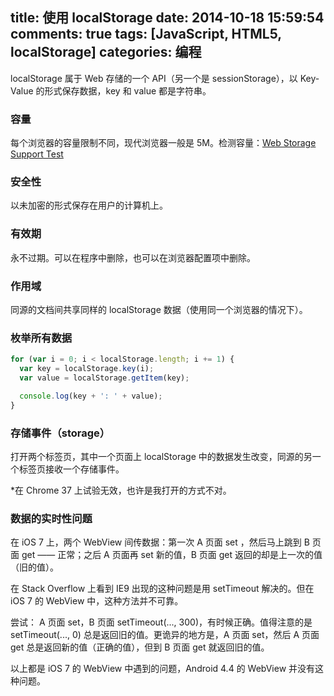 title: 使用 localStorage
date: 2014-10-18 15:59:54
comments: true
tags: [JavaScript, HTML5, localStorage]
categories: 编程
---

localStorage 属于 Web 存储的一个 API（另一个是 sessionStorage），以 Key-Value 的形式保存数据，key 和 value 都是字符串。

### 容量

每个浏览器的容量限制不同，现代浏览器一般是 5M。检测容量：[Web Storage Support Test](http://dev-test.nemikor.com/web-storage/support-test/)

### 安全性

以未加密的形式保存在用户的计算机上。
<!--more-->

### 有效期

永不过期。可以在程序中删除，也可以在浏览器配置项中删除。

### 作用域

同源的文档间共享同样的 localStorage 数据（使用同一个浏览器的情况下）。

### 枚举所有数据

```JavaScript
for (var i = 0; i < localStorage.length; i += 1) {
  var key = localStorage.key(i);
  var value = localStorage.getItem(key);

  console.log(key + ': ' + value);
}
```

### 存储事件（storage）

打开两个标签页，其中一个页面上 localStorage 中的数据发生改变，同源的另一个标签页接收一个存储事件。

*在 Chrome 37 上试验无效，也许是我打开的方式不对。

### 数据的实时性问题

在 iOS 7 上，两个 WebView 间传数据：第一次 A 页面 set ，然后马上跳到 B 页面 get —— 正常；之后 A 页面再 set 新的值，B 页面 get 返回的却是上一次的值（旧的值）。

在 Stack Overflow 上看到 IE9 出现的这种问题是用 setTimeout 解决的。但在 iOS 7 的 WebView 中，这种方法并不可靠。

尝试：
A 页面 set，B 页面 setTimeout(..., 300)，有时候正确。值得注意的是 setTimeout(..., 0) 总是返回旧的值。更诡异的地方是，A 页面 set，然后 A 页面 get 总是返回新的值（正确的值），但到 B 页面 get 就返回旧的值。

以上都是 iOS 7 的 WebView 中遇到的问题，Android 4.4 的 WebView 并没有这种问题。







